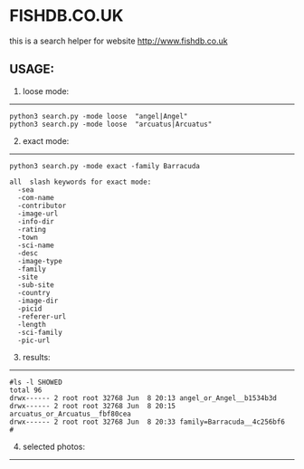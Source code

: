 # FISHDB.CO.UK
this is a search helper for website http://www.fishdb.co.uk

## USAGE:
1. loose mode:  
--------------  


    python3 search.py -mode loose  "angel|Angel"
    python3 search.py -mode loose  "arcuatus|Arcuatus"
    
2. exact mode:  
--------------  

    python3 search.py -mode exact -family Barracuda
    
    all  slash keywords for exact mode:
      -sea
      -com-name
      -contributor
      -image-url
      -info-dir
      -rating
      -town
      -sci-name
      -desc
      -image-type
      -family
      -site
      -sub-site
      -country
      -image-dir
      -picid
      -referer-url
      -length
      -sci-family
      -pic-url

3. results:  
-----------  

    #ls -l SHOWED
    total 96
    drwx------ 2 root root 32768 Jun  8 20:13 angel_or_Angel__b1534b3d
    drwx------ 2 root root 32768 Jun  8 20:15 arcuatus_or_Arcuatus__fbf80cea
    drwx------ 2 root root 32768 Jun  8 20:33 family=Barracuda__4c256bf6
    #

4. selected photos:  
-------------------



